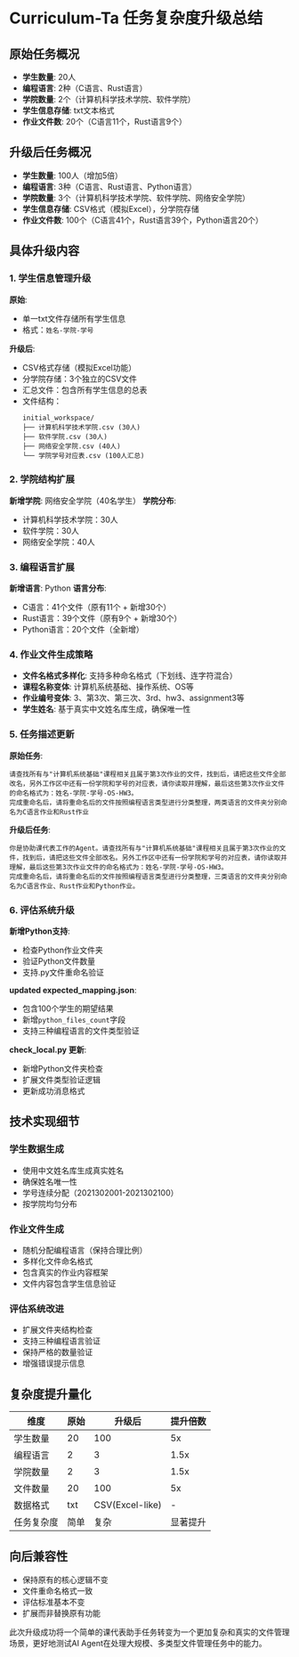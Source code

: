 # Curriculum-Ta 任务复杂度升级总结

## 原始任务概况
- **学生数量**: 20人
- **编程语言**: 2种（C语言、Rust语言）
- **学院数量**: 2个（计算机科学技术学院、软件学院）
- **学生信息存储**: txt文本格式
- **作业文件数**: 20个（C语言11个，Rust语言9个）

## 升级后任务概况
- **学生数量**: 100人（增加5倍）
- **编程语言**: 3种（C语言、Rust语言、Python语言）
- **学院数量**: 3个（计算机科学技术学院、软件学院、网络安全学院）
- **学生信息存储**: CSV格式（模拟Excel），分学院存储
- **作业文件数**: 100个（C语言41个，Rust语言39个，Python语言20个）

## 具体升级内容

### 1. 学生信息管理升级
**原始**: 
- 单一txt文件存储所有学生信息
- 格式：`姓名-学院-学号`

**升级后**:
- CSV格式存储（模拟Excel功能）
- 分学院存储：3个独立的CSV文件
- 汇总文件：包含所有学生信息的总表
- 文件结构：
  ```
  initial_workspace/
  ├── 计算机科学技术学院.csv (30人)
  ├── 软件学院.csv (30人)
  ├── 网络安全学院.csv (40人)
  └── 学院学号对应表.csv (100人汇总)
  ```

### 2. 学院结构扩展
**新增学院**: 网络安全学院（40名学生）
**学院分布**:
- 计算机科学技术学院：30人
- 软件学院：30人
- 网络安全学院：40人

### 3. 编程语言扩展
**新增语言**: Python
**语言分布**:
- C语言：41个文件（原有11个 + 新增30个）
- Rust语言：39个文件（原有9个 + 新增30个）
- Python语言：20个文件（全新增）

### 4. 作业文件生成策略
- **文件名格式多样化**: 支持多种命名格式（下划线、连字符混合）
- **课程名称变体**: 计算机系统基础、操作系统、OS等
- **作业编号变体**: 3、第3次、第三次、3rd、hw3、assignment3等
- **学生姓名**: 基于真实中文姓名库生成，确保唯一性

### 5. 任务描述更新
**原始任务**:
```
请查找所有与"计算机系统基础"课程相关且属于第3次作业的文件，找到后，请把这些文件全部改名，另外工作区中还有一份学院和学号的对应表，请你读取并理解，最后这些第3次作业文件的命名格式为：姓名-学院-学号-OS-HW3。
完成重命名后，请将重命名后的文件按照编程语言类型进行分类整理，两类语言的文件夹分别命名为C语言作业和Rust作业
```

**升级后任务**:
```
你是协助课代表工作的Agent。请查找所有与"计算机系统基础"课程相关且属于第3次作业的文件，找到后，请把这些文件全部改名。另外工作区中还有一份学院和学号的对应表，请你读取并理解，最后这些第3次作业文件的命名格式为：姓名-学院-学号-OS-HW3。
完成重命名后，请将重命名后的文件按照编程语言类型进行分类整理，三类语言的文件夹分别命名为C语言作业、Rust作业和Python作业。
```

### 6. 评估系统升级
**新增Python支持**:
- 检查Python作业文件夹
- 验证Python文件数量
- 支持.py文件重命名验证

**updated expected_mapping.json**:
- 包含100个学生的期望结果
- 新增`python_files_count`字段
- 支持三种编程语言的文件类型验证

**check_local.py 更新**:
- 新增Python文件夹检查
- 扩展文件类型验证逻辑
- 更新成功消息格式

## 技术实现细节

### 学生数据生成
- 使用中文姓名库生成真实姓名
- 确保姓名唯一性
- 学号连续分配（2021302001-2021302100）
- 按学院均匀分布

### 作业文件生成
- 随机分配编程语言（保持合理比例）
- 多样化文件命名格式
- 包含真实的作业内容框架
- 文件内容包含学生信息验证

### 评估系统改进
- 扩展文件夹结构检查
- 支持三种编程语言验证
- 保持严格的数量验证
- 增强错误提示信息

## 复杂度提升量化

| 维度 | 原始 | 升级后 | 提升倍数 |
|------|------|--------|----------|
| 学生数量 | 20 | 100 | 5x |
| 编程语言 | 2 | 3 | 1.5x |
| 学院数量 | 2 | 3 | 1.5x |
| 文件数量 | 20 | 100 | 5x |
| 数据格式 | txt | CSV(Excel-like) | - |
| 任务复杂度 | 简单 | 复杂 | 显著提升 |

## 向后兼容性
- 保持原有的核心逻辑不变
- 文件重命名格式一致
- 评估标准基本不变
- 扩展而非替换原有功能

此次升级成功将一个简单的课代表助手任务转变为一个更加复杂和真实的文件管理场景，更好地测试AI Agent在处理大规模、多类型文件管理任务中的能力。 